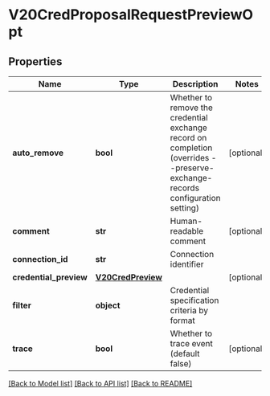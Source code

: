 # V20CredProposalRequestPreviewOpt

## Properties
Name | Type | Description | Notes
------------ | ------------- | ------------- | -------------
**auto_remove** | **bool** | Whether to remove the credential exchange record on completion (overrides --preserve-exchange-records configuration setting) | [optional] 
**comment** | **str** | Human-readable comment | [optional] 
**connection_id** | **str** | Connection identifier | 
**credential_preview** | [**V20CredPreview**](V20CredPreview.md) |  | [optional] 
**filter** | **object** | Credential specification criteria by format | 
**trace** | **bool** | Whether to trace event (default false) | [optional] 

[[Back to Model list]](../README.md#documentation-for-models) [[Back to API list]](../README.md#documentation-for-api-endpoints) [[Back to README]](../README.md)


